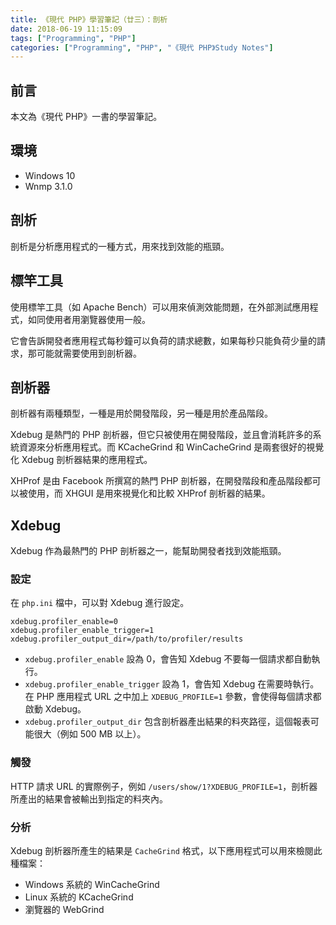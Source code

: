 ```yaml
---
title: 《現代 PHP》學習筆記（廿三）：剖析
date: 2018-06-19 11:15:09
tags: ["Programming", "PHP"]
categories: ["Programming", "PHP", "《現代 PHP》Study Notes"]
---
```


## 前言

本文為《現代 PHP》一書的學習筆記。

## 環境

- Windows 10
- Wnmp 3.1.0

## 剖析

剖析是分析應用程式的一種方式，用來找到效能的瓶頸。

## 標竿工具

使用標竿工具（如 Apache Bench）可以用來偵測效能問題，在外部測試應用程式，如同使用者用瀏覽器使用一般。

它會告訴開發者應用程式每秒鐘可以負荷的請求總數，如果每秒只能負荷少量的請求，那可能就需要使用到剖析器。

## 剖析器

剖析器有兩種類型，一種是用於開發階段，另一種是用於產品階段。

Xdebug 是熱門的 PHP 剖析器，但它只被使用在開發階段，並且會消耗許多的系統資源來分析應用程式。而 KCacheGrind 和 WinCacheGrind 是兩套很好的視覺化 Xdebug 剖析器結果的應用程式。

XHProf 是由 Facebook 所撰寫的熱門 PHP 剖析器，在開發階段和產品階段都可以被使用，而 XHGUI 是用來視覺化和比較 XHProf 剖析器的結果。

## Xdebug

Xdebug 作為最熱門的 PHP 剖析器之一，能幫助開發者找到效能瓶頸。

### 設定

在 `php.ini` 檔中，可以對 Xdebug 進行設定。

```
xdebug.profiler_enable=0
xdebug.profiler_enable_trigger=1
xdebug.profiler_output_dir=/path/to/profiler/results
```

- `xdebug.profiler_enable` 設為 0，會告知 Xdebug 不要每一個請求都自動執行。
- `xdebug.profiler_enable_trigger` 設為 1，會告知 Xdebug 在需要時執行。在 PHP 應用程式 URL 之中加上 `XDEBUG_PROFILE=1` 參數，會使得每個請求都啟動 Xdebug。
- `xdebug.profiler_output_dir` 包含剖析器產出結果的料夾路徑，這個報表可能很大（例如 500 MB 以上）。

### 觸發

HTTP 請求 URL 的實際例子，例如 `/users/show/1?XDEBUG_PROFILE=1`，剖析器所產出的結果會被輸出到指定的料夾內。

### 分析

Xdebug 剖析器所產生的結果是 `CacheGrind` 格式，以下應用程式可以用來檢閱此種檔案：

- Windows 系統的 WinCacheGrind
- Linux 系統的 KCacheGrind
- 瀏覽器的 WebGrind
